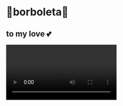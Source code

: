 # 🦋borboleta🦋
## to my love 💕
<div>
  <video>
  src="https://user-images.githubusercontent.com/82988362/141829078-b66cb6ad-76f5-4f63-96d5-94b2bbb3ef7a.mp4">
  </video>
</div>
